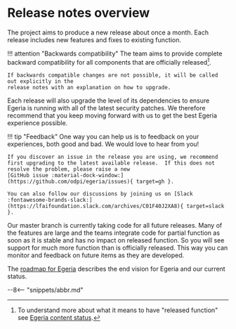<!-- SPDX-License-Identifier: CC-BY-4.0 -->
<!-- Copyright Contributors to the Egeria project. -->

# Release notes overview

The project aims to produce a new release about once a month. Each release includes
new features and fixes to existing function.

!!! attention "Backwards compatibility"
    The team aims to provide complete backward compatibility for all components that
    are officially released[^1].

    If backwards compatible changes are not possible, it will be called out explicitly in the
    release notes with an explanation on how to upgrade.

Each release will also upgrade the level of its dependencies to
ensure Egeria is running with all of the latest security patches.
We therefore recommend that you keep moving forward with us to
get the best Egeria experience possible.

!!! tip "Feedback"
    One way you can help us is to feedback on your experiences, both good
    and bad. We would love to hear from you!

    If you discover an issue in the release you are using, we recommend
    first upgrading to the latest available release.  If this does not
    resolve the problem, please raise a new
    [GitHub issue :material-dock-window:](https://github.com/odpi/egeria/issues){ target=gh }.

    You can also follow our discussions by joining us on [Slack :fontawesome-brands-slack:](https://lfaifoundation.slack.com/archives/C01F40J2XA8){ target=slack }.

Our master branch is currently taking code for all future releases.
Many of the features are large and the teams integrate code for
partial function as soon as it is stable and has no impact on released function.
So you will see support for much more function than is officially released.
This way you can monitor and feedback on future items as they are developed.

The [roadmap for Egeria](../open-metadata-publication/website/roadmap)
describes the end vision for Egeria and our current status.

[^1]: To understand more about what it means to have "released function" see [Egeria content status](../open-metadata-publication/website/content-status).

--8<-- "snippets/abbr.md"
